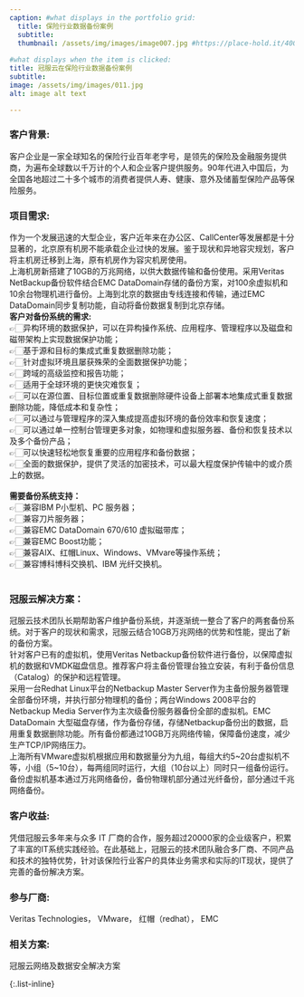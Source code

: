 ```yaml
---
caption: #what displays in the portfolio grid:
  title: 保险行业数据备份案例
  subtitle: 
  thumbnail: /assets/img/images/image007.jpg #https://place-hold.it/400x300
  
#what displays when the item is clicked:
title: 冠服云在保险行业数据备份案例
subtitle: 
image: /assets/img/images/011.jpg
alt: image alt text

---
```

### **客户背景:**<br>
客户企业是一家全球知名的保险行业百年老字号，是领先的保险及金融服务提供商，为遍布全球数以千万计的个人和企业客户提供服务。90年代进入中国后，为全国各地超过二十多个城市的消费者提供人寿、健康、意外及储蓄型保险产品等保险服务。
<br>
### **项目需求:**<br>
作为一个发展迅速的大型企业，客户近年来在办公区、CallCenter等发展都是十分显著的，北京原有机房不能承载企业过快的发展。鉴于现状和异地容灾规划，客户将主机房迁移到上海，原有机房作为容灾机房使用。
<br>
上海机房新搭建了10GB的万兆网络，以供大数据传输和备份使用。采用Veritas NetBackup备份软件结合EMC DataDomain存储的备份方案，对100余虚拟机和10余台物理机进行备份。上海到北京的数据由专线连接和传输，通过EMC DataDomain同步复制功能，自动将备份数据复制到北京存储。
<br>
**客户对备份系统的需求:**<br>
👉🏻异构环境的数据保护，可以在异构操作系统、应用程序、管理程序以及磁盘和磁带架构上实现数据保护功能；<br>
👉🏻基于源和目标的集成式重复数据删除功能；<br>
👉🏻针对虚拟环境且屡获殊荣的全面数据保护功能；<br>
👉🏻跨域的高级监控和报告功能；<br>
👉🏻适用于全球环境的更快灾难恢复；<br>
👉🏻可以在源位置、目标位置或重复数据删除硬件设备上部署本地集成式重复数据删除功能，降低成本和复杂性；<br>
👉🏻可以通过与管理程序的深入集成提高虚拟环境的备份效率和恢复速度；<br>
👉🏻可以通过单一控制台管理更多对象，如物理和虚拟服务器、备份和恢复技术以及多个备份产品；<br>
👉🏻可以快速轻松地恢复重要的应用程序和备份数据；<br>
👉🏻全面的数据保护，提供了灵活的加密技术，可以最大程度保护传输中的或介质上的数据。<br>
<br>
**需要备份系统支持：**<br>
👉🏻兼容IBM P小型机、PC 服务器；<br>
👉🏻兼容刀片服务器；<br>
👉🏻兼容EMC DataDomain 670/610 虚拟磁带库；<br>
👉🏻兼容EMC Boost功能；<br>
👉🏻兼容AIX、红帽Linux、Windows、VMvare等操作系统；<br>
👉🏻兼容博科博科交换机、IBM 光纤交换机。<br>
<br>
### **冠服云解决方案：**<br>
冠服云技术团队长期帮助客户维护备份系统，并逐渐统一整合了客户的两套备份系统。对于客户的现状和需求，冠服云结合10GB万兆网络的优势和性能，提出了新的备份方案。
<br>
针对客户已有的虚拟机，使用Veritas Netbackup备份软件进行备份，以保障虚拟机的数据和VMDK磁盘信息。推荐客户将主备份管理台独立安装，有利于备份信息（Catalog）的保护和远程管理。
<br>
采用一台Redhat Linux平台的Netbackup Master Server作为主备份服务器管理全部备份环境，并执行部分物理机的备份；两台Windows 2008平台的Netbackup Media Server作为主次级备份服务器备份全部的虚拟机。EMC DataDomain 大型磁盘存储，作为备份存储，存储Netbackup备份出的数据，启用重复数据删除功能。所有备份都通过10GB万兆网络传输，保障备份速度，减少生产TCP/IP网络压力。
<br>
上海所有VMware虚拟机根据应用和数据量分为九组，每组大约5~20台虚拟机不等，小组（5~10台），每两组同时运行，大组（10台以上）同时只一组备份运行。
<br>
备份虚拟机基本通过万兆网络备份，备份物理机部分通过光纤备份，部分通过千兆网络备份。<br>
### **客户收益:**<br>
凭借冠服云多年来与众多 IT 厂商的合作，服务超过20000家的企业级客户，积累了丰富的IT系统实践经验。在此基础上，冠服云的技术团队融合多厂商、不同产品和技术的独特优势，针对该保险行业客户的具体业务需求和实际的IT现状，提供了完善的备份解决方案。<br>
### **参与厂商:**<br>
Veritas Technologies， VMware， 红帽（redhat）， EMC<br>
### **相关方案:**<br>
冠服云网络及数据安全解决方案


{:.list-inline} 
<!-- - Date: October 2021
- Client: Insurance
- Category: Veritas NetBackup -->
